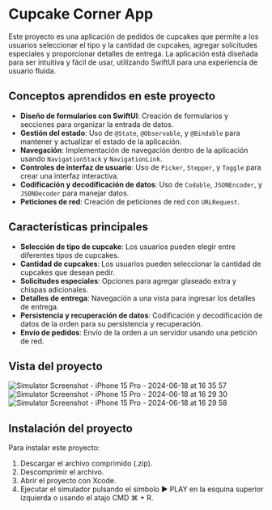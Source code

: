# Cupcake Corner App

Este proyecto es una aplicación de pedidos de cupcakes que permite a los usuarios seleccionar el tipo y la cantidad de cupcakes, agregar solicitudes especiales y proporcionar detalles de entrega. La aplicación está diseñada para ser intuitiva y fácil de usar, utilizando SwiftUI para una experiencia de usuario fluida.

## Conceptos aprendidos en este proyecto

- **Diseño de formularios con SwiftUI**: Creación de formularios y secciones para organizar la entrada de datos.
- **Gestión del estado**: Uso de `@State`, `@Observable`, y `@Bindable` para mantener y actualizar el estado de la aplicación.
- **Navegación**: Implementación de navegación dentro de la aplicación usando `NavigationStack` y `NavigationLink`.
- **Controles de interfaz de usuario**: Uso de `Picker`, `Stepper`, y `Toggle` para crear una interfaz interactiva.
- **Codificación y decodificación de datos**: Uso de `Codable`, `JSONEncoder`, y `JSONDecoder` para manejar datos.
- **Peticiones de red**: Creación de peticiones de red con `URLRequest`.

## Características principales

- **Selección de tipo de cupcake**: Los usuarios pueden elegir entre diferentes tipos de cupcakes.
- **Cantidad de cupcakes**: Los usuarios pueden seleccionar la cantidad de cupcakes que desean pedir.
- **Solicitudes especiales**: Opciones para agregar glaseado extra y chispas adicionales.
- **Detalles de entrega**: Navegación a una vista para ingresar los detalles de entrega.
- **Persistencia y recuperación de datos**: Codificación y decodificación de datos de la orden para su persistencia y recuperación.
- **Envío de pedidos**: Envío de la orden a un servidor usando una petición de red.

## Vista del proyecto

![Simulator Screenshot - iPhone 15 Pro - 2024-06-18 at 16 35 57](https://github.com/gascondev/CupcakeCorner/assets/144269155/9c819172-ccbb-4399-905e-639cb2ff5c05)
![Simulator Screenshot - iPhone 15 Pro - 2024-06-18 at 16 29 30](https://github.com/gascondev/CupcakeCorner/assets/144269155/5e344431-e97c-4979-a9f9-9466eb9b75c2)
![Simulator Screenshot - iPhone 15 Pro - 2024-06-18 at 16 29 58](https://github.com/gascondev/CupcakeCorner/assets/144269155/2b6fb24c-9315-4d5a-af78-f407d1c95fa0)



## Instalación del proyecto

Para instalar este proyecto:

1. Descargar el archivo comprimido (.zip).
2. Descomprimir el archivo.
3. Abrir el proyecto con Xcode.
4. Ejecutar el simulador pulsando el símbolo ▶️ PLAY en la esquina superior izquierda o usando el atajo CMD ⌘ + R.
